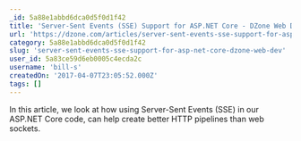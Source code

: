 ```yaml
---
_id: 5a88e1abbd6dca0d5f0d1f42
title: 'Server-Sent Events (SSE) Support for ASP.NET Core - DZone Web Dev'
url: 'https://dzone.com/articles/server-sent-events-sse-support-for-aspnet-core'
category: 5a88e1abbd6dca0d5f0d1f42
slug: 'server-sent-events-sse-support-for-asp-net-core-dzone-web-dev'
user_id: 5a83ce59d6eb0005c4ecda2c
username: 'bill-s'
createdOn: '2017-04-07T23:05:52.000Z'
tags: []
---
```


In this article, we look at how using Server-Sent Events (SSE) in our ASP.NET Core code, can help create better HTTP pipelines than web sockets.
